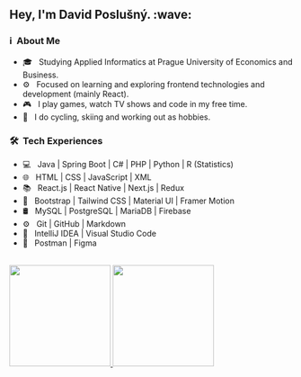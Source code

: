 <h2> Hey, I'm David Poslušný. :wave:</h2>

<h3> ℹ️ &nbsp;About Me </h3>

- 🎓 &nbsp; Studying Applied Informatics at Prague University of Economics and Business.
- ⚙ &nbsp; Focused on learning and exploring frontend technologies and development (mainly React).
- 🎮 &nbsp; I play games, watch TV shows and code in my free time.
- 🎨 &nbsp; I do cycling, skiing and working out as hobbies.

<h3> 🛠 &nbsp;Tech Experiences</h3>

- 💻 &nbsp; Java | Spring Boot | C# | PHP | Python | R (Statistics) 
- 🌐 &nbsp; HTML | CSS | JavaScript | XML
- 📚 &nbsp; React.js | React Native | Next.js | Redux
- 🎨 &nbsp; Bootstrap | Tailwind CSS | Material UI | Framer Motion
- 🛢 &nbsp; MySQL | PostgreSQL | MariaDB | Firebase
- ⚙️ &nbsp; Git | GitHub | Markdown
- 🔧 &nbsp; IntelliJ IDEA | Visual Studio Code
- 📐 &nbsp; Postman | Figma
<br/>

<a href="https://github.com/itsDaiton">
  <img height="180em" src="https://github-readme-stats.vercel.app/api?username=itsDaiton&theme=buefy&show_icons=true" />
  <img height="180em" src="https://github-readme-stats.vercel.app/api/top-langs/?username=itsDaiton&theme=buefy&layout=compact" />
</a>

<br/>
